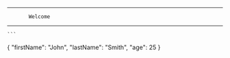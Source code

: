 * * * * * * * * * * * * * * * 
           Welcome
* * * * * * * * * * * * * * * 

	```
{
  "firstName": "John",
  "lastName": "Smith",
  "age": 25
}
```
